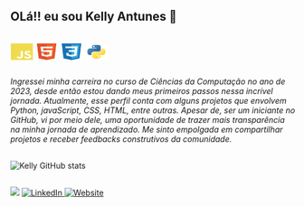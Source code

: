 ## OLá!! eu sou Kelly Antunes :rocket:

<div style="display: inline_block"><br>
  <img align="center" alt="kelly-Js" height="30" width="40" src="https://raw.githubusercontent.com/devicons/devicon/master/icons/javascript/javascript-plain.svg">
  <img align="center" alt="kelly-HTML" height="30" width="40" src="https://raw.githubusercontent.com/devicons/devicon/master/icons/html5/html5-original.svg">
  <img align="center" alt="kelly-CSS" height="30" width="40" src="https://raw.githubusercontent.com/devicons/devicon/master/icons/css3/css3-original.svg">
  <img align="center" alt="kelly-Python" height="30" width="40" src="https://raw.githubusercontent.com/devicons/devicon/master/icons/python/python-original.svg">
</div>

##

*Ingressei minha carreira no curso de Ciências da Computação no ano de 2023, desde então estou dando meus primeiros passos nessa incrível jornada. Atualmente, esse perfil conta com alguns projetos que envolvem Python, javaScript, CSS, HTML, entre outras. Apesar de, ser um iniciante no GitHub, vi por meio dele, uma oportunidade de trazer mais transparência na minha  jornada de aprendizado. Me sinto empolgada em compartilhar projetos e receber feedbacks construtivos da comunidade.*
##
![Kelly GitHub stats](https://github-readme-stats.vercel.app/api?username=kelly20003&show_icons=true&theme=dracula&count_private=true)
  ##
<div> 
  <a href = "kellyantunes04@gmail.com">
    <img src="https://img.shields.io/badge/-Gmail-%23333?style=for-the-badge&logo=gmail&logoColor=white" target="_blank"></a>
 <a href="https://www.linkedin.com/in/kelly-antunes77/" target="_blank">
  <img src="https://img.shields.io/badge/-LinkedIn-%230077B5?style=for-the-badge&logo=linkedin&logoColor=white" alt="LinkedIn">
</a>
<a href="kelly20003.github.io/Portf-lio-pessoal/" target="_blank">
  <img src="https://img.shields.io/badge/website-000000?style=for-the-badge&logo=About.me&logoColor=white" alt="Website">
</a>
